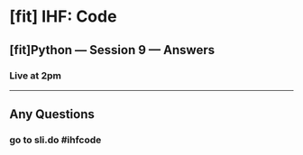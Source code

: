 # [fit] IHF: Code
## [fit]Python — Session 9 — Answers
### Live at 2pm

---

## Any Questions

### go to sli.do #ihfcode
